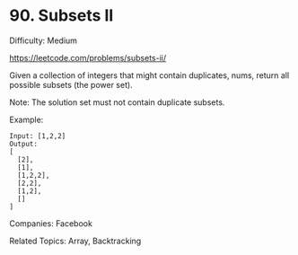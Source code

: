 # 90. Subsets II

Difficulty: Medium

https://leetcode.com/problems/subsets-ii/

Given a collection of integers that might contain duplicates, nums, return all possible subsets (the power set).

Note: The solution set must not contain duplicate subsets.

Example:
```
Input: [1,2,2]
Output:
[
  [2],
  [1],
  [1,2,2],
  [2,2],
  [1,2],
  []
]
```

Companies: Facebook

Related Topics: Array, Backtracking
